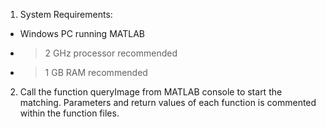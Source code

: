 1. System Requirements:
  - Windows PC running MATLAB
  - >2 GHz processor recommended
  - >1 GB RAM recommended
2. Call the function queryImage from MATLAB console to start the matching. Parameters and return values of each function is commented within the function files.
